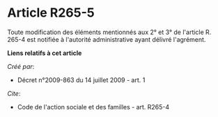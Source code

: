 # Article R265-5

Toute modification des éléments mentionnés aux 2° et 3° de l'article R. 265-4 est notifiée à l'autorité administrative ayant
délivré l'agrément.

**Liens relatifs à cet article**

_Créé par_:

  - Décret n°2009-863 du 14 juillet 2009 - art. 1

_Cite_:

  - Code de l'action sociale et des familles - art. R265-4
